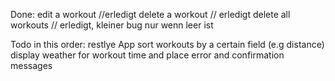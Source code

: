 Done:
edit a workout //erledigt
delete a workout // erledigt
delete all workouts // erledigt, kleiner bug nur wenn leer ist

Todo in this order:
restlye App
sort workouts by a certain field (e.g distance)
display weather for workout time and place
error and confirmation messages
